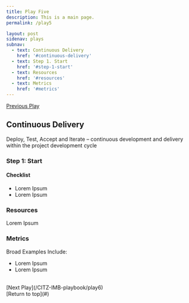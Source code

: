 ```yaml
---
title: Play Five
description: This is a main page.
permalink: /play5

layout: post
sidenav: plays
subnav: 
  - text: Continuous Delivery
    href: '#continuous-delivery'
  - text: Step 1. Start
    href: '#step-1-start'
  - text: Resources
    href: '#resources'
  - text: Metrics
    href: '#metrics'
---
```

[Previous Play](/CITZ-IMB-playbook/play4)

## Continuous Delivery
Deploy, Test, Accept and Iterate – continuous development and delivery within the project development cycle  

### Step 1: Start
#### Checklist
- Lorem Ipsum
- Lorem Ipsum

### Resources
Lorem Ipsum

### Metrics
Broad Examples Include:
- Lorem Ipsum
- Lorem Ipsum

<br/>
[Next Play](/CITZ-IMB-playbook/play6)
<br/>
[Return to top](#)